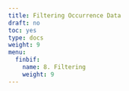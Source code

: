 ```yaml
---
title: Filtering Occurrence Data
draft: no
toc: yes
type: docs
weight: 9
menu:
  finbif:
    name: 8. Filtering
    weight: 9
---
```



